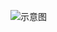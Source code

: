 

![示意图](http://upload-images.jianshu.io/upload_images/944365-b1ee987ebcf507cf.png?imageMogr2/auto-orient/strip%7CimageView2/2/w/1240)